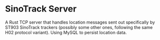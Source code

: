 # SinoTrack Server

A Rust TCP server that handles location messages sent out specifically by ST903 SinoTrack trackers (possibly some other ones, following the same H02 protocol variant).
Using MySQL to persist location data.
